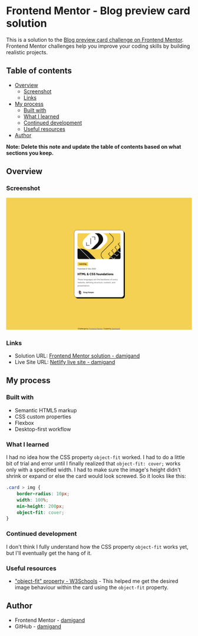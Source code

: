 # Frontend Mentor - Blog preview card solution

This is a solution to the
[Blog preview card challenge on Frontend Mentor](https://www.frontendmentor.io/challenges/blog-preview-card-ckPaj01IcS). Frontend Mentor
challenges help you improve your coding skills by building realistic projects.

## Table of contents

-   [Overview](#overview)
    -   [Screenshot](#screenshot)
    -   [Links](#links)
-   [My process](#my-process)
    -   [Built with](#built-with)
    -   [What I learned](#what-i-learned)
    -   [Continued development](#continued-development)
    -   [Useful resources](#useful-resources)
-   [Author](#author)

**Note: Delete this note and update the table of contents based on what sections you keep.**

## Overview

### Screenshot

![](./screenshot.png)

### Links

-   Solution URL: [Frontend Mentor solution - damigand](https://www.frontendmentor.io/solutions/blog-preview-card-solution-Ru9yqdGl0H)
-   Live Site URL: [Netlify live site - damigand](https://blog-card-damigand.netlify.app/)

## My process

### Built with

-   Semantic HTML5 markup
-   CSS custom properties
-   Flexbox
-   Desktop-first workflow

### What I learned

I had no idea how the CSS property `object-fit` worked. I had to do a little bit of trial and error until I finally realized that
`object-fit: cover;` works only with a specified width. I had to make sure the image's height didn't shrink or expand or else the card would
look screwed. So it looks like this:

```css
.card > img {
    border-radius: 10px;
    width: 100%;
    min-height: 200px;
    object-fit: cover;
}
```

### Continued development

I don't think I fully understand how the CSS property `object-fit` works yet, but I'll eventually get the hang of it.

### Useful resources

-   ["object-fit" property - W3Schools](https://www.w3schools.com/css/css3_object-fit.asp) - This helped me get the desired image behaviour
    within the card using the `object-fit` property.

## Author

-   Frontend Mentor - [damigand](https://www.frontendmentor.io/profile/damigand)
-   GitHub - [damigand](https://www.github.com/damigand)

